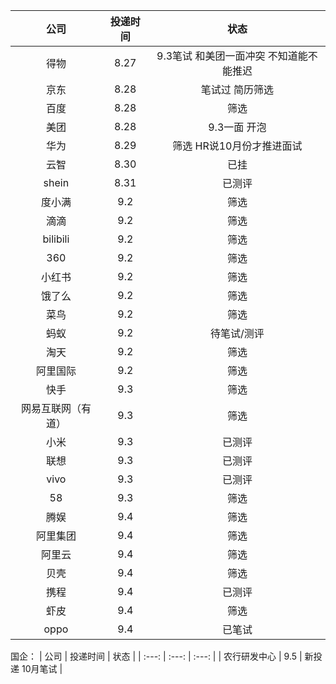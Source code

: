 | 公司 | 投递时间 | 状态 |
| :---: | :---: | :---: |
| 得物 | 8.27 | 9.3笔试 和美团一面冲突 不知道能不能推迟 |
| 京东 | 8.28 | 笔试过 简历筛选 |
| 百度 | 8.28 | 筛选 |
| 美团 | 8.28 | 9.3一面 开泡 |
| 华为 | 8.29 | 筛选 HR说10月份才推进面试 |
| 云智 | 8.30 | 已挂 |
| shein | 8.31 | 已测评 |
| 度小满 | 9.2 | 筛选 |
| 滴滴 | 9.2 | 筛选 |
| bilibili | 9.2 | 筛选 |
| 360 | 9.2 | 筛选 |
| 小红书 | 9.2 | 筛选 |
| 饿了么 | 9.2 | 筛选 |
| 菜鸟 | 9.2 | 筛选 |
| 蚂蚁 | 9.2 | 待笔试/测评 |
| 淘天 | 9.2 | 筛选 |
| 阿里国际 | 9.2 | 筛选 |
| 快手 | 9.3 | 筛选 |
| 网易互联网（有道） | 9.3 | 筛选 |
| 小米 | 9.3 | 已测评 |
| 联想 | 9.3 | 已测评 |
| vivo | 9.3 | 已测评 |
| 58 | 9.3 | 筛选 |
| 腾娱 | 9.4 | 筛选 |
| 阿里集团 | 9.4 | 筛选 |
| 阿里云 | 9.4 | 筛选 |
| 贝壳 | 9.4 | 筛选 |
| 携程 | 9.4 | 已测评 |
| 虾皮 | 9.4 | 筛选 |
| oppo | 9.4 | 已笔试 |



国企：
| 公司 | 投递时间 | 状态 |
| :---: | :---: | :---: |
| 农行研发中心 | 9.5 | 新投递 10月笔试 |